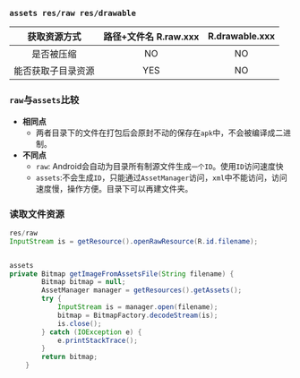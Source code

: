 ### `assets	res/raw	res/drawable`
|获取资源方式|	路径+文件名	R.raw.xxx|	R.drawable.xxx|
|:---:|:---:|:---:|
|是否被压缩|	NO|	NO|	YES(失真压缩)|
|能否获取子目录资源|	YES	|NO|	NO|

### `raw`与`assets`比较
- **相同点**
    - 两者目录下的文件在打包后会原封不动的保存在`apk`中，不会被编译成二进制。
- **不同点**
    - `raw`: Android会自动为目录所有制源文件生成`一个ID`。使用`ID`访问速度快
    - `assets`:不会生成`ID`，只能通过`AssetManager`访问，`xml`中不能访问，访问速度慢，操作方便。目录下可以再建文件夹。

### 读取文件资源

```java
res/raw
InputStream is = getResource().openRawResource(R.id.filename);


assets
private Bitmap getImageFromAssetsFile(String filename) {
        Bitmap bitmap = null;
        AssetManager manager = getResources().getAssets();
        try {
            InputStream is = manager.open(filename);
            bitmap = BitmapFactory.decodeStream(is);
            is.close();
        } catch (IOException e) {
            e.printStackTrace();
        }
        return bitmap;
    }
```